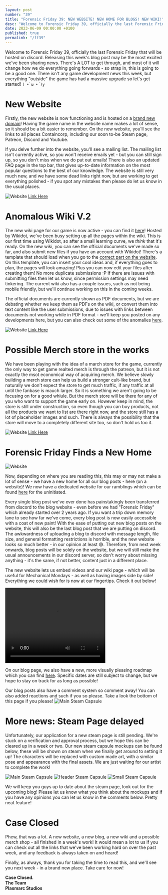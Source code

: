 ```yaml
---
layout: post
number: "39"
title: "Forensic Friday 39: NEW WEBSITE! NEW HOME FOR BLOGS! NEW WIKI!"
desc: "Welcome to Forensic Friday 39, officially the last Forensic Friday that will be hosted on discord. Releasing this week's blog post may be the most excited we've been sharing news. There's A LOT to get through, and most of it will change how we do everything going forwards - so strap in, this is going to be a good one. There isn't any game development news this week, but everything 'outside' the game has had a massive upgrade so let's get started! `( •̀ ω •́ )y`"
date: 2023-06-09 00:00:00 +0100
published: true 
permalink: "/ff39"
---
```


Welcome to Forensic Friday 39, officially the last Forensic Friday that will be hosted on discord. Releasing this week's blog post may be the most excited we've been sharing news. There's A LOT to get through, and most of it will change how we do everything going forwards - so strap in, this is going to be a good one. There isn't any game development news this week, but everything "outside" the game has had a massive upgrade so let's get started! `( •̀ ω •́ )y`

# New Website

Firstly, the new website is now functioning and is hosted on a [brand new domain](https://containcorpgame.com/)! Having the game name in the website name makes a lot of sense, so it should be a bit easier to remember. On the new website, you'll see the links to all places Containcorp, including our soon to-be Steam page, Patreon, Discord and Youtube. 

If you delve further into the website, you'll see a mailing list. The mailing list isn't currently active, so you won't receive emails yet -  but you can still sign up, so you don't miss when we do put out emails! There is also an updated FAQ page in the top bar, that gives up-to-date information on the most popular questions to the best of our knowledge. The website is still very much new, and we have some dead links right now, but are working to get everything polished - if you spot any mistakes then please do let us know in the usual places.

![Website](./forensic-friday-media/ff39/web.png)
[Link Here](https://containcorpgame.com/)

# Anomalous Wiki V.2

The new wiki page for our game is now active - you can find it [here](http://containcorp.wikidot.com/)! Hosted by Wikidot, we've been busy setting up all the pages within the wiki. This is our first time using Wikidot, so after a small learning curve, we _think_ that it's ready. On the new wiki, you can see the official documents we've made so far, and also submit new files if you have an account with Wikidot! There's a template that should load when you go to the [correct part on the website](http://containcorp.wikidot.com/create-submissions). On this template, you can insert your cool ideas and, if everything goes to plan, the pages will look amazing! Plus you can now edit your files after creating them! No more duplicate submissions :P If there are issues with submitting files then let us know, since permission settings may need tinkering. The current wiki also has a couple issues, such as not being mobile friendly, but we'll continue working on this in the coming weeks.

The official documents are currently shown as PDF documents, but we are debating whether we keep them as PDFs on the wiki, or convert them into text content like the user submissions, due to issues with links between documents not working while in PDF format - we'll keep you posted on any developments here, but you can also check out some of the anomalies [here](http://containcorp.wikidot.com/group-1).


![Website](./forensic-friday-media/ff39/wiki.png)
[Link Here](http://containcorp.wikidot.com/)

# Possible Merch store in the works

We have been playing with the idea of a march store for the game, currently the only way to get game realted merch is through the patreon, but it is not exactly the msot economical way of acquiring merch. We believe slowly building a merch store can help us build a stronger cult-like brand, but naturally we don't expect the store to get much traffic, if any traffic at all until the fanbase is mauch larger. So it is something we aren't going to be focusing on for a good whiule. But the merch store will be there for any of you who want to support the game early on. However keep in mind, the store is still under construction, so even though you can buy products, not all the products we want to list are there right now, and the store still has a lot of placeholder images and such. There is always the possibility that the store will move to a completely different site too, so don't hold us too it.

![Website](./forensic-friday-media/ff39/store.png)
[Link Here](https://containcorp.teemill.com/)

# Forensic Friday Finds a New Home
![Website](./forensic-friday-media/ff39/blog.png)

Now, depending on where you are reading this, this may or may not make a lot of sense - we have a new home for all our blog posts - here (on a website)! We now have a dedicated website for our ramblings which can be found [here](https://plasmarcstudios.co.uk/containcorp-blog/) for the uninitiated. 

Every single blog post we've ever done has painstakingly been transferred from discord to the blog website - even before we had "Forensic Friday" which already started over 2 years ago. If you want a trip down memory lane to see how far we've come, every blog post is now easily accessible with a coat of new paint! With the ease of putting out new blog posts on the website, this will also be the last blog post that we are putting on discord. The awkwardness of uploading a blog to discord with message length, file size, and general formatting restrictions is horrible, and the new website looks so much better - in our opinion at least 😅. Therefore, from next week onwards, blog posts will be solely on the website, but we will still make the usual announcements in our discord server, so don't worry about missing anything - it's the same, if not better, content just in a different place. 

The new website lets us embed videos and our wiki page - which will be useful for Mechanical Mondays - as well as having images side by side! Everything we could wish for is now at our fingertips. Check it out below!

<video width="320" height="240" controls>
<source src="./forensic-friday-media/ff39/carryBug.mp4" type="video/mp4">
Your browser does not support the video tag.
</video>

On our blog page, we also have a new, more visually pleasing roadmap which you can find [here](https://plasmarcstudios.co.uk//containcorp-blog/roadmap/). Specific dates are still subject to change, but we hope to stay on track for as long as possible!

Our blog posts also have a comment system so comment away! You can also added reactions and such if you so please. Take a look the bottom of this page if you please!
![Main Steam Capsule](./forensic-friday-media/ff39/comments.png)
# More news: Steam Page delayed

Unfortunately, our application for a new steam page is still pending. We're stuck on a verification and approval process, but we hope this can be cleared up in a week or two. Our new steam capsule mockups can be found below, these will be shown on steam when we finally get around to setting it up! The characters will be replaced with custom made art, with a similar pose and appearance with the final assets. We are just waiting for our artist to complete the work!

![Main Steam Capsule](./forensic-friday-media/ff39/mainCapsule.png)
![Header Steam Capsule](./forensic-friday-media/ff39/headerCapsule.png)
![Small Steam Capsule](./forensic-friday-media/ff39/smallCapsule.png)

We will keep you guys up to date about the steam page, look out for the upcoming blog! Please let us know what you think about the mockups and if you have any opinions you can let us know in the comments below. Pretty neat feature! 

# Case Closed

Phew, that was a lot. A new website, a new blog, a new wiki and a possible merch shop - all finished in a week's work! It would mean a lot to us if you can check out all the links that we've been working hard on over the past week, and any feedback is always taken on and heard! 

Finally, as always, thank you for taking the time to read this, and we'll see you next week - in a brand new place. Take care for now! 


**Case Closed.**\
**The Team**\
**Plasmarc Studios**
